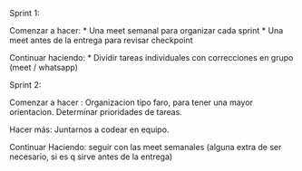 Sprint 1:

Comenzar a hacer: * Una meet semanal para organizar cada sprint 
                  * Una meet antes de la entrega para revisar checkpoint

Continuar haciendo: * Dividir tareas individuales con correcciones en grupo (meet / whatsapp)

Sprint 2:

Comenzar a hacer : Organizacion tipo faro, para tener una mayor orientacion. Determinar prioridades de tareas.

Hacer más: Juntarnos a codear en equipo.

Continuar Haciendo: seguir con las meet semanales (alguna extra de ser necesario, si es q sirve antes de la entrega)

